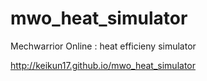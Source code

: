 mwo_heat_simulator
==================

Mechwarrior Online : heat efficieny simulator

http://keikun17.github.io/mwo_heat_simulator
